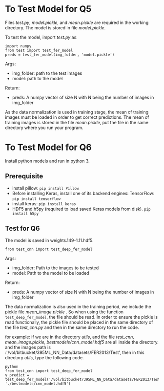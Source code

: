 # To Test Model for Q5
Files <i>test.py</i>, <i>model.pickle</i>, and <i>mean.pickle</i> are required in the working directory. The model is stored in file <i>model.pickle</i>.

To test the model, import <i>test.py</i> as:
```
import numpy
from test import test_fer_model
preds = test_fer_model(img_folder, 'model.pickle')
```
Args:
  - img_folder: path to the test images
  - model: path to the model

Return:
  - preds: A numpy vector of size N with N being the number of images in img_folder

As the data normalization is used in training stage, the mean of training images must be loaded in order to get correct predictions. The mean of training images is stored in the file <i>mean.pickle</i>, put the file in the same directory where you run your program.

# To Test Model for Q6
Install python models and run in python 3.
## Prerequisite
- install pillow:
`pip install Pillow`
- Before installing Keras, install one of its backend engines: TensorFlow:
`pip install tensorflow`
- install keras:
`pip install keras`
- HDF5 and h5py (required to load saved Keras models from disk).
`pip install h5py`

## Test for Q6
The model is saved in weights.149-1.11.hdf5.

`from test_cnn import test_deep_fer_model`

Args:
  - img_folder: Path to the images to be tested
  - model: Path to the model to be loaded

Return:
  - preds: A numpy vector of size N with N being the number of images in img_folder

The data normalization is also used in the training period, we include the pickle file <i>mean_image.pickle </i>. So when using the function `test_deep_fer_model`, the file should be read. In order to ensure the pickle is read functionally, the pickle file should be placed in the same directory of the file <i>test_cnn.py</i>
and then in the same directory to run the code.

for example: if we are in the directory <i>utils</i>, and the file <i>test_cnn, mean_image.pickle, bestmodels/cnn_model.hdf5</i> are all inside the directory. and the images path is :'/vol/bitbucket/395ML_NN_Data/datasets/FER2013/Test', then in this directory <i>utils</i>, type the following code.
```
python
from test_cnn import test_deep_fer_model
y_predict = test_deep_fer_model('/vol/bitbucket/395ML_NN_Data/datasets/FER2013/Test', './bestmodels/cnn_model.hdf5')
```
